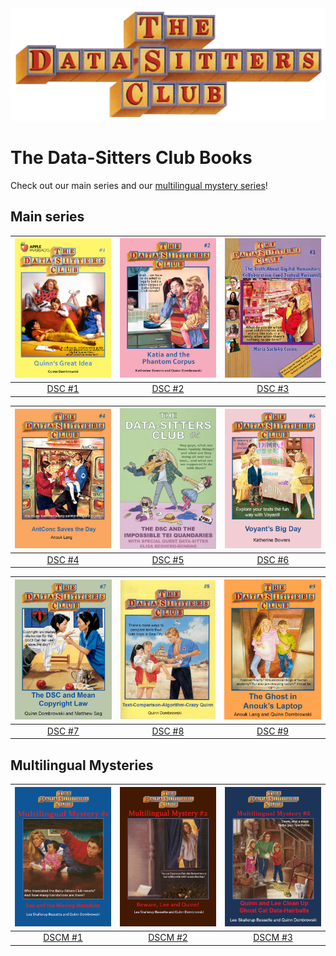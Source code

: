 <img src="_images/DSCLogo.png" />

# The Data-Sitters Club Books

Check out our main series and our <a href="#mystery">multilingual mystery series</a>!

## Main series


| [![DSC #1 Quinn's Great Idea](_images/bookcovers/dsc1_cover.jpg)](dsc1/) | [![DSC #2 Katia and the Phantom Corpus](_images/bookcovers/dsc2_cover.jpg)](dsc2/) | [![DSC #3 The Truth About Digital Humanities Collaborations](_images/bookcovers/dsc3_cover.jpg)](dsc3/) |
| :------------------------------------------------------------------------------------------------------------------------------------------------------: | :----------------------------------------------------------------------------------------------------------------------------------------------------------------: | :-------------------------------------------------------------------------------------------------------------------------------------------------------------------------------------: |
|                                                            [DSC #1](dsc1/)                                                            |                                                                 [DSC #2](dsc2/)                                                                 |                                                                           [DSC #3](dsc3/)                                                                            |

| [![DSC #4 AntConc Saves the Day](_images/bookcovers/dsc4_cover.jpg)](dsc4/) | [![DSC #5 The DSC and the Impossible TEI Quandaries](_images/bookcovers/dsc5_cover.jpg)](dsc5/) | [![DSC #6 Voyant's Big Day](_images/bookcovers/dsc6_cover.jpg)](dsc6/) |
| :------------------------------------------------------------------------------------------------------------------------------------------------------: | :----------------------------------------------------------------------------------------------------------------------------------------------------------------: | :-------------------------------------------------------------------------------------------------------------------------------------------------------------------------------------: |
|                                                            [DSC #4](dsc4/)                                                            |                                                                                                                                  [DSC #5](dsc5/)|                                                                                                                                                       [DSC #6](dsc6/)|

| [![DSC #7 The DSC and Mean Copyright Law](_images/bookcovers/dsc7_cover.jpg) ](dsc7/) | ![DSC #8 Text-Comparison-Algorithm-Crazy Quinn](_images/bookcovers/dsc8_cover.jpg) | ![The Ghost in Anouk's Laptop](_images/bookcovers/dsc9_cover.jpg) |
| :------------------------------------------------------------------------------------------------------------------------------------------------------: | :----------------------------------------------------------------------------------------------------------------------------------------------------------------: | :-------------------------------------------------------------------------------------------------------------------------------------------------------------------------------------: |
|                                                            [DSC #7](dsc7/)                                                            |  [DSC #8](dsc8/)                                                                                                                                |  [DSC #9](dsc9/)                                                                                                                                                     |


<a name="mystery" />

## Multilingual Mysteries

| [![DSC Multilingual Mystery #1 Lee and the Missing Metadata](_images/bookcovers/dscm1_cover.jpg)](dscm1/) | [![DSC Multilingual Mystery #2 Beware, Quinn and Lee](_images/bookcovers/dscm2_cover.jpg)](dscm2) | [![DSC Multilingual Mystery #3 Quinn and Lee Clean Up Ghost Cat Data-Hairballs](_images/bookcovers/dscm3_cover.jpg)](dscm3)    |
| :---------------------------------------------------------------------------------------------------------------------------------------------------------------------------------------: | :-------------------------------------------------------------------------------------------------------------------------------------------------------------------------------: | :-: |
|                                                                           [DSCM #1](dscm1/)                                                                            |                                                                       [DSCM #2](dscm2/)                                                                        | [DSCM #3](dscm3/)    |



